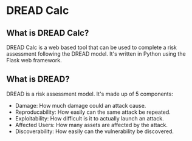 # DREAD Calc

## What is DREAD Calc?

DREAD Calc is a web based tool that can be used to complete a risk assessment following the DREAD model. It's written in Python using the Flask web framework.


## What is DREAD?

DREAD is a risk assessment model. It's made up of 5 components:
- Damage: How much damage could an attack cause.
- Reproducability: How easily can the same attack be repeated.
- Exploitability: How difficult is it to actually launch an attack.
- Affected Users: How many assets are affected by the attack.
- Discoverability: How easily can the vulnerability be discovered.
